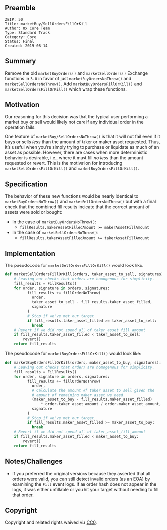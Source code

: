 ## Preamble

    ZEIP: 50
    Title: marketBuy/SellOrdersFillOrKill
    Author: 0x Core Team
    Type: Standard Track
    Category: Core
    Status: Final
    Created: 2019-08-14

## Summary

Remove the old `marketBuyOrders()` and `marketSellOrders()` Exchange functions in `3.0` in favor of just `marketBuyOrdersNoThrow()` and `marketSellOrdersNoThrow()`. Add `marketBuyOrdersFillOrKill()` and `marketSellOrdersFillOrKill()` which wrap these functions.

## Motivation

Our reasoning for this decision was that the typical user performing a market buy or sell would likely not care if any individual order in the operation fails.

One feature of `marketBuy/SellOrdersNoThrow()` is that it will not fail even if it buys or sells _less_ than the amount of taker or maker asset requested. Thus, it’s useful when you’re simply trying to purchase or liquidate as much of an asset as possible. However, there are cases when more deterministic behavior is desirable, i.e., where it must fill _no less_ than the amount requested or revert. This is the motivation for introducing `marketSellOrdersFillOrKill()` and `marketBuyOrdersFillOrKill()`.

## Specification

The behavior of these new functions would be nearly identical to `marketBuyOrdersNoThrow()` and `marketSellOrdersNoThrow()` but with a final check that the combined fill results indicate that the correct amount of assets were sold or bought:

- In the case of `marketBuyOrdersNoThrow()`:
  - `fillResults.makerAssetFilledAmount >= makerAssetFillAmount`
- In the case of `marketSellOrdersNoThrow()`:
  - `fillResults.takerAssetFilledAmount >= takerAssetFillAmount`

## Implementation

The pseudocode for `marketSellOrdersFillOrKill()` would look like:

```python
def marketSellOrdersFillOrKill(orders, taker_asset_to_sell, signatures):
    # Leaving out checks that orders are homogenous for simplicity.
    fill_results = FillResults()
    for order, signature in orders, signatures:
          fill_results += fillOrderNoThrow(
            order,
            taker_asset_to_sell - fill_results.taker_asset_filled,
            signature
          )
          # Stop if we've met our target
          if fill_results.taker_asset_filled >= taker_asset_to_sell:
            break
    # Revert if we did not spend all of taker_asset_fill_amount
    if fill_results.taker_asset_filled < taker_asset_to_sell:
        revert()
    return fill_results
```

The pseudocode for `marketBuyOrdersFillOrKill()` would look like:

```python
def marketBuyOrdersFillOrKill(orders, maker_asset_to_buy, signatures):
    # Leaving out checks that orders are homogenous for simplicity.
    fill_results = FillResults()
    for order, signature in orders, signatures:
          fill_results += fillOrderNoThrow(
            order,
            # Calculate the amount of taker asset to sell given the
            # amount of remaining maker asset we need.
            (maker_asset_to_buy - fill_results.maker_asset_filled)
                * order.taker_asset_amount / order.maker_asset_amount,
            signature
          )
          # Stop if we've met our target
          if fill_results.maker_asset_filled >= maker_asset_to_buy:
            break
    # Revert if we did not spend all of taker_asset_fill_amount
    if fill_results.maker_asset_filled < maker_asset_to_buy:
        revert()
    return fill_results
```

## Notes/Challenges

- If you preferred the original versions because they asserted that all orders were valid, you can still detect invalid orders (as an EOA) by examining the `Fill` event logs. If an order hash does not appear in the logs, it was either unfillable or you hit your target without needing to fill that order.

## Copyright

Copyright and related rights waived via [CC0](https://creativecommons.org/publicdomain/zero/1.0/).
